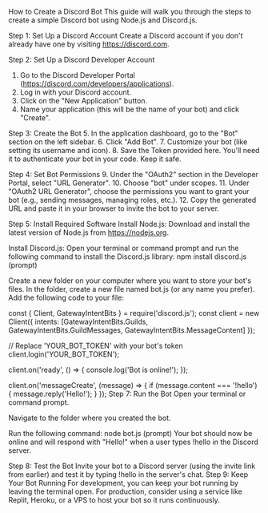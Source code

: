 How to Create a Discord Bot
This guide will walk you through the steps to create a simple Discord bot using Node.js and Discord.js.

Step 1: Set Up a Discord Account
Create a Discord account if you don't already have one by visiting https://discord.com.

Step 2: Set Up a Discord Developer Account
1. Go to the Discord Developer Portal (https://discord.com/developers/applications).
2. Log in with your Discord account.
3. Click on the "New Application" button.
4. Name your application (this will be the name of your bot) and click "Create".

Step 3: Create the Bot
5. In the application dashboard, go to the "Bot" section on the left sidebar.
6. Click "Add Bot".
7. Customize your bot (like setting its username and icon).
8. Save the Token provided here. You'll need it to authenticate your bot in your code. Keep it safe.

Step 4: Set Bot Permissions
9. Under the "OAuth2" section in the Developer Portal, select "URL Generator".
10. Choose "bot" under scopes.
11. Under "OAuth2 URL Generator", choose the permissions you want to grant your bot (e.g., sending messages, managing roles, etc.).
12. Copy the generated URL and paste it in your browser to invite the bot to your server.

Step 5: Install Required Software
Install Node.js: Download and install the latest version of Node.js from https://nodejs.org.

Install Discord.js: Open your terminal or command prompt and run the following command to install the Discord.js library:
npm install discord.js (prompt)

Create a new folder on your computer where you want to store your bot's files.
In the folder, create a new file named bot.js (or any name you prefer).
Add the following code to your file:

const { Client, GatewayIntentBits } = require('discord.js');
const client = new Client({ intents: [GatewayIntentBits.Guilds, GatewayIntentBits.GuildMessages, GatewayIntentBits.MessageContent] });

// Replace 'YOUR_BOT_TOKEN' with your bot's token
client.login('YOUR_BOT_TOKEN');

client.on('ready', () => {
    console.log('Bot is online!');
});

client.on('messageCreate', (message) => {
    if (message.content === '!hello') {
        message.reply('Hello!');
    }
});
Step 7: Run the Bot
Open your terminal or command prompt.

Navigate to the folder where you created the bot.

Run the following command:
node bot.js (prompt)
Your bot should now be online and will respond with "Hello!" when a user types !hello in the Discord server.

Step 8: Test the Bot
Invite your bot to a Discord server (using the invite link from earlier) and test it by typing !hello in the server's chat.
Step 9: Keep Your Bot Running
For development, you can keep your bot running by leaving the terminal open.
For production, consider using a service like Replit, Heroku, or a VPS to host your bot so it runs continuously.






